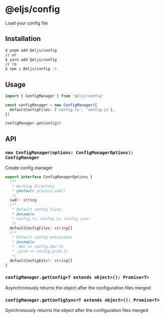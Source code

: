 # @eljs/config

Load your config file

## Installation

```bash
$ pnpm add @eljs/config
// or
$ yarn add @eljs/config
// ro
$ npm i @eljs/config -S
```

## Usage

```ts
import { ConfigManager } from '@eljs/config'

const configManager = new ConfigManager({
  defaultConfigFiles: ['config.ts', 'config.js'],
})

configManager.getConfig()
```

## API

### `new ConfigManager(options: ConfigManagerOptions): ConfigManager`

Create config manager

```ts
export interface ConfigManagerOptions {
  /**
   * Working directory
   * @default process.cwd()
   */
  cwd?: string
  /**
   * Default config files
   * @example
   * config.ts、config.js、config.json
   */
  defaultConfigFiles: string[]
  /**
   * Default config extensions
   * @example
   * .dev => config.dev.ts
   * .prod => config.prod.ts
   */
  defaultConfigExts?: string[]
}
```

### `configManager.getConfig<T extends object>(): Promise<T>`

Asynchronously returns the object after the configuration files merged

### `configManager.getConfigSync<T extends object>(): Promise<T>`

Synchronously returns the object after the configuration files merged
